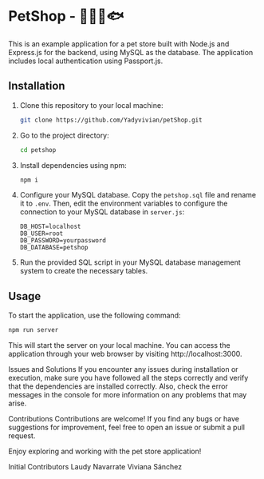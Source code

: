 # PetShop - 🐾🐱🐶🐟

This is an example application for a pet store built with Node.js and Express.js for the backend, using MySQL as the database. The application includes local authentication using Passport.js.

## Installation

1. Clone this repository to your local machine:

    ```bash
    git clone https://github.com/Yadyvivian/petShop.git
    ```

2. Go to the project directory:

    ```bash
    cd petshop
    ```

3. Install dependencies using npm:

    ```bash
    npm i
    ```

4. Configure your MySQL database. Copy the `petshop.sql` file and rename it to `.env`. Then, edit the environment variables to configure the connection to your MySQL database in `server.js`:

    ```plaintext
    DB_HOST=localhost
    DB_USER=root
    DB_PASSWORD=yourpassword
    DB_DATABASE=petshop
    ```

5. Run the provided SQL script in your MySQL database management system to create the necessary tables.

## Usage

To start the application, use the following command:

```bash
npm run server
 ```
This will start the server on your local machine. You can access the application through your web browser by visiting http://localhost:3000.

Issues and Solutions
If you encounter any issues during installation or execution, make sure you have followed all the steps correctly and verify that the dependencies are installed correctly. Also, check the error messages in the console for more information on any problems that may arise.

Contributions
Contributions are welcome! If you find any bugs or have suggestions for improvement, feel free to open an issue or submit a pull request.

Enjoy exploring and working with the pet store application!

Initial Contributors
Laudy Navarrate
Viviana Sánchez
